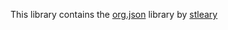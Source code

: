 This library contains the [org.json](https://github.com/stleary/JSON-java) library by [stleary](https://github.com/stleary)
